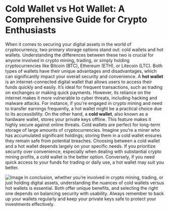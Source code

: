 # Cold Wallet vs Hot Wallet: A Comprehensive Guide for Crypto Enthusiasts
When it comes to securing your digital assets in the world of cryptocurrency, two primary storage options stand out: cold wallets and hot wallets. Understanding the differences between these two is crucial for anyone involved in crypto mining, trading, or simply holding cryptocurrencies like Bitcoin (BTC), Ethereum (ETH), or Litecoin (LTC). Both types of wallets have their unique advantages and disadvantages, which can significantly impact your overall security and convenience.
A **hot wallet** is an internet-connected digital wallet that allows users to access their funds quickly and easily. It’s ideal for frequent transactions, such as trading on exchanges or making quick payments. However, its reliance on the internet makes it more vulnerable to cyber threats, including hacking and malware attacks. For instance, if you're engaged in crypto mining and need to transfer earnings frequently, a hot wallet might be a practical choice due to its accessibility.
On the other hand, a **cold wallet**, also known as a hardware wallet, stores your private keys offline. This feature makes it highly secure against online threats. Cold wallets are perfect for long-term storage of large amounts of cryptocurrencies. Imagine you’re a miner who has accumulated significant holdings; storing them in a cold wallet ensures they remain safe from potential breaches.
Choosing between a cold wallet and a hot wallet depends largely on your specific needs. If you prioritize security over convenience, especially when dealing with substantial crypto mining profits, a cold wallet is the better option. Conversely, if you need quick access to your funds for trading or daily use, a hot wallet may suit you better.

![Image](https://github.com/user-attachments/assets/4a25d116-2220-4385-b08e-f287af8fcbc4)
In conclusion, whether you’re involved in crypto mining, trading, or just holding digital assets, understanding the nuances of cold wallets versus hot wallets is essential. Both offer unique benefits, and selecting the right one depends on balancing security with usability. Always remember to back up your wallets regularly and keep your private keys safe to protect your investments effectively.
